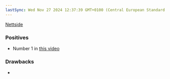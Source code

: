```yaml
---
lastSync: Wed Nov 27 2024 12:37:39 GMT+0100 (Central European Standard Time)
---
```

[Nettside]()

### Positives
- Number 1 in [this video](https://youtu.be/kwOlNMrPxUI?si=T-IUDNnz94MvG6FU) 
### Drawbacks
- 